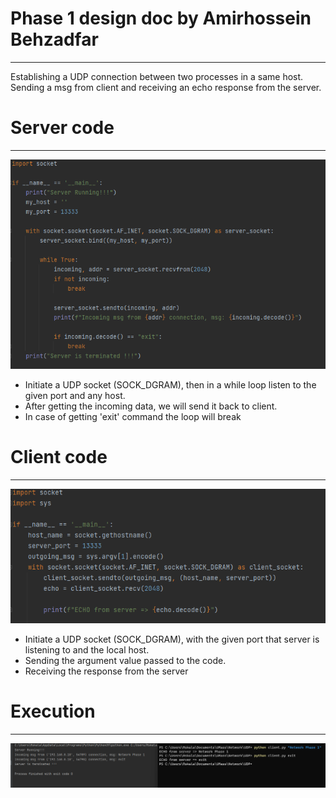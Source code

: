 # Phase 1 design doc by Amirhossein Behzadfar
___
Establishing a UDP connection between two processes in a same host. Sending a msg from client and receiving an echo response from the server.

# Server code
___
![Alt text](imgs/server_snap.png?raw=true "Optional Title")
* Initiate a UDP socket (SOCK_DGRAM), then in a while loop listen to the given port and any host.
* After getting the incoming data, we will send it back to client. 
* In case of getting 'exit' command the loop will break

# Client code
___
![Alt text](imgs/client_snap.png?raw=true "Optional Title")
* Initiate a UDP socket (SOCK_DGRAM), with the given port that server is listening to and the local host.
* Sending the argument value passed to the code. 
* Receiving the response from the server

# Execution
___
![Alt text](imgs/phase_1.png?raw=true "Optional Title")